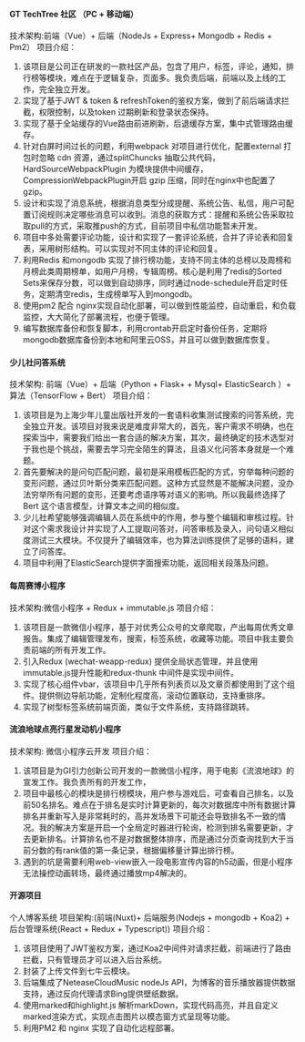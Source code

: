 #### GT TechTree 社区 （PC + 移动端）
技术架构:前端（Vue）+ 后端（NodeJs + Express+ Mongodb + Redis + Pm2）
项目介绍：
1. 该项目是公司正在研发的一款社区产品，包含了用户，标签，评论，通知，排行榜等模块，难点在于逻辑复杂，页面多。我负责后端，前端以及上线的工作，完全独立开发。
2. 实现了基于JWT & token & refreshToken的鉴权方案，做到了前后端请求拦截，权限控制，以及token 过期刷新和登录状态保持。
3. 实现了基于全站缓存的Vue路由前进刷新，后退缓存方案，集中式管理路由缓存。
4. 针对白屏时间过长的问题，利用webpack 对项目进行优化，配置external 打包时忽略 cdn 资源，通过splitChuncks 抽取公共代码，HardSourceWebpackPlugin 为模块提供中间缓存，CompressionWebpackPlugin开启 gzip 压缩，同时在nginx中也配置了gzip。
5. 设计和实现了消息系统，根据消息类型分成提醒、系统公告、私信，用户可配置订阅规则决定哪些消息可以收到。消息的获取方式：提醒和系统公告采取拉取pull的方式，采取推push的方式，目前项目中私信功能暂未开发。
6. 项目中多处需要评论功能，设计和实现了一套评论系统，合并了评论表和回复表，采用树形结构。可以实现对不同主体的评论和回复。
7. 利用Redis 和mongodb 实现了排行榜功能，支持不同主体的总榜以及周榜和月榜此类周期榜单，如用户月榜，专辑周榜。核心是利用了redis的Sorted Sets来保存分数，可以做到自动排序，同时通过node-schedule开启定时任务，定期清空redis，生成榜单写入到mongodb。
9. 使用pm2 配合 nginx实现自动化部署，可以做到性能监控，自动重启，和负载监控，大大简化了部署流程，也便于管理。
10. 编写数据库备份和恢复脚本，利用crontab开启定时备份任务，定期将mongodb数据库备份到本地和阿里云OSS，并且可以做到数据库恢复。

#### 少儿社问答系统
技术架构: 前端（Vue）+ 后端（Python + Flask+ + Mysql+ ElasticSearch ）+ 算法（TensorFlow + Bert）
项目介绍：
1. 该项目是为上海少年儿童出版社开发的一套语料收集测试搜索的问答系统，完全独立开发。该项目对我来说是难度非常大的，首先，客户需求不明确，也在探索当中，需要我们给出一套合适的解决方案，其次，最终确定的技术选型对于我也是个挑战，需要去学习完全陌生的算法，且语义化问答本身就是一个难题。
2. 首先要解决的是问句匹配问题，最初是采用模板匹配的方式，穷举每种问题的变形问题，通过贝叶斯分类来匹配问题。这种方式显然是不能解决问题，没办法穷举所有问题的变形，还要考虑语序等对语义的影响。所以我最终选择了Bert 这个语言模型，计算文本之间的相似度。
3. 少儿社希望能够强调编辑人员在系统中的作用，参与整个编辑和审核过程。针对这个需求我设计并实现了人工提取问答对，问答审核及录入，问句语义相似度测试三大模块。不仅提升了编辑效率，也为算法训练提供了足够的语料，建立了问答库。
4. 项目中利用了ElasticSearch提供字面搜索功能，返回相关段落及问题。

#### 每周赛博小程序
技术架构:微信小程序 + Redux + immutable.js
项目介绍：
1. 该项目是一款微信小程序，基于对优秀公众号的文章爬取，产出每周优秀文章报告。集成了编辑管理发布，搜索，标签系统，收藏等功能。项目中我主要负责前端的所有开发工作。
2. 引入Redux (wechat-weapp-redux) 提供全局状态管理，并且使用immutable.js提升性能和redux-thunk 中间件是实现中间件。
3. 实现了核心组件vbar，该项目中几乎所有列表页以及文章页都使用到了这个组件。提供侧边导航功能，定制化程度高，滚动位置联动，支持重排序。
4. 实现了树型标签系统前端页面，类似于文件系统，支持路径跳转。

#### 流浪地球点亮行星发动机小程序
技术架构: 微信小程序云开发
项目介绍：
1. 该项目是为GI引力创新公司开发的一款微信小程序，用于电影《流浪地球》的宣发工作。我负责所有的开发工作，
2. 项目中最核心的模块是排行榜模块，用户参与游戏后，可查看自己排名，以及前50名排名。难点在于排名是实时计算更新的，每次对数据库中所有数据计算排名并重新写入是非常耗时的，高并发场景下可能还会导致排名不一致的情况。我的解决方案是开启一个全局定时器进行轮询，检测到排名需要更新，才去更新排名。计算排名也不是对数据整体排序，而是通过分页查询找到大于当前分数的有rank值的第一条记录，根据偏移量计算出排行榜。
3. 遇到的坑是需要利用web-view嵌入一段电影宣传内容的h5动画，但是小程序无法操控动画转场，最终通过播放mp4解决的。


#### 开源项目
个人博客系统
项目架构:(前端(Nuxt)+ 后端服务(Nodejs + mongodb + Koa2) + 后台管理系统(React + Redux + Typescript))
项目介绍：
1. 该项目使用了JWT鉴权方案，通过Koa2中间件对请求拦截，前端进行了路由拦截，只有管理员才可以进入后台系统。
2. 封装了上传文件到七牛云模块。
3. 后端集成了NeteaseCloudMusic nodeJs API，为博客的音乐播放器提供数据支持，通过反向代理请求Bing提供壁纸数据。
4. 使用marked和highlight.js 解析markDown，实现代码高亮，并且自定义marked渲染方式，实现点击图片以模态窗方式呈现等功能。
5. 利用PM2 和 nginx 实现了自动化远程部署。

